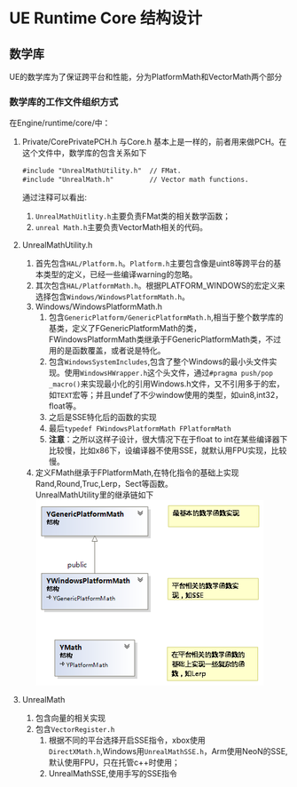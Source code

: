 # UE Runtime Core 结构设计

## 数学库
UE的数学库为了保证跨平台和性能，分为PlatformMath和VectorMath两个部分
### 数学库的工作文件组织方式
在Engine/runtime/core/中：

1.	Private/CorePrivatePCH.h 与Core.h 基本上是一样的，前者用来做PCH。在这个文件中，数学库的包含关系如下

		#include "UnrealMathUtility.h"	// FMat.
		#include "UnrealMath.h"			// Vector math functions.
	通过注释可以看出:
	1.	`UnrealMathUitlity.h`主要负责FMat类的相关数学函数；
	2.	`unreal Math.h`主要负责VectorMath相关的代码。

2. UnrealMathUtility.h 
	1.	首先包含`HAL/Platform.h`。`Platform.h`主要包含像是uint8等跨平台的基本类型的定义，已经一些编译warning的忽略。
	2.	其次包含`HAL/PlatformMath.h`。根据PLATFORM_WINDOWS的宏定义来选择包含`Windows/WindowsPlatformMath.h`。
	3.	Windows/WindowsPlatformMath.h
	    1.	包含`GenericPlatform/GenericPlatformMath.h`,相当于整个数学库的基类，定义了FGenericPlatformMath的类，FWindowsPlatformMath类继承于FGenericPlatformMath类，不过用的是函数覆盖，或者说是特化。
	    2.	包含`WindowsSystemIncludes`,包含了整个Windows的最小头文件实现。使用`WindowsHWrapper.h`这个头文件，通过`#pragma push/pop _macro()`来实现最小化的引用Windows.h文件，又不引用多于的宏，如`TEXT`宏等；并且undef了不少window使用的类型，如uin8,int32，float等。
		3.	之后是SSE特化后的函数的实现
		4.	最后``typedef FWindowsPlatformMath FPlatformMath``
		5.	**注意**：之所以这样子设计，很大情况下在于float to int在某些编译器下比较慢，比如x86下，设编译器不使用SSE，就默认用FPU实现，比较慢。
	4.	定义FMath继承于FPlatformMath,在特化指令的基础上实现Rand,Round,Truc,Lerp，Sect等函数。  
		UnrealMathUtility里的继承链如下 
		![Add](Picture/PlatformMathClassDiagram.png)

2.	UnrealMath
	1.	包含向量的相关实现
	2.	包含`VectorRegister.h`
		1.	根据不同的平台选择开启SSE指令，xbox使用`DirectXMath.h`,Windows用`UnrealMathSSE.h`，Arm使用NeoN的SSE,默认使用FPU，只在托管c++时使用；
		2.	UnrealMathSSE,使用手写的SSE指令
